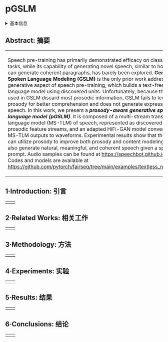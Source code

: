 # pGSLM

<details>
<summary>基本信息</summary>

- 标题: "Text-Free Prosody-Aware Generative Spoken Language Modeling"
- 作者:
  - 01 Eugene Kharitonov,
  - 02 Ann Lee,
  - 03 Adam Polyak,
  - 04 Yossi Adi,
  - 05 Jade Copet,
  - 06 Kushal Lakhotia,
  - 07 Tu-Anh Nguyen,
  - 08 Morgane Riviere,
  - 09 Abdelrahman Mohamed,
  - 10 Emmanuel Dupoux,
  - 11 Wei-Ning Hsu
- 链接:
  - [ArXiv](https://arxiv.org/abs/2109.03264)
  - [Publication](https://doi.org/10.18653/v1/2022.acl-long.593)
  - [Github](https://github.com/pytorch/fairseq/tree/main/examples/textless_nlp/pgslm)
  - [Demo](https://speechbot.github.io/pgslm)
- 文件:
  - [ArXiv](_PDF/2109.03264v2__pGSLM__Text-Free_Prosody-Aware_Generative_Spoken_Language_Modeling.pdf)
  - [Publication](_PDF/2109.03264p0__pGSLM__ACL2022.pdf)

</details>

## Abstract: 摘要

<table><tr><td width="50%">

Speech pre-training has primarily demonstrated efficacy on classification tasks, while its capability of generating novel speech, similar to how GPT-2 can generate coherent paragraphs, has barely been explored.
**Generative Spoken Language Modeling (GSLM)** is the only prior work addressing the generative aspect of speech pre-training, which builds a text-free language model using discovered units.
Unfortunately, because the units used in GSLM discard most prosodic information, GSLM fails to leverage prosody for better comprehension and does not generate expressive speech.
In this work, we present a ***prosody-aware generative spoken language model (pGSLM)***.
It is composed of a multi-stream transformer language model (MS-TLM) of speech, represented as discovered unit and prosodic feature streams, and an adapted HiFi-GAN model converting MS-TLM outputs to waveforms.
Experimental results show that the ***pGSLM*** can utilize prosody to improve both prosody and content modeling, and also generate natural, meaningful, and coherent speech given a spoken prompt.
Audio samples can be found at https://speechbot.github.io/pgslm.
Codes and models are available at https://github.com/pytorch/fairseq/tree/main/examples/textless_nlp/pgslm.

</td><td>

语音预训练已经在分类任务上展示了其有效性, 但在生成新颖的语音方面, 与 GPT-2 能够生成连贯段落的能力相比, 它还很少被探索.
**GSLM** 是唯一一项探索语音预训练生成方面的工作, 它使用发现的单元构建了无文本的语言模型.
然而, 由于 GSLM 使用的单元丢弃了大部分韵律信息, GSLM 未能利用韵律来提高理解和生成富有表现力的语音.

在这项工作中, 我们提出了一种 ***韵律感知的生成式口语语言模型 (Prosody Aware Generative Spoken Language Model, pGSLM)***.
它由一个多流 Transformer 语言模型 (MS-TLM) 组成, 将语音表示为发现的单元和韵律特征流, 并结合一个修改的 HiFi-GAN 模型, 将 MS-TLM 输出转换为波形.

实验结果表明, ***pGSLM*** 能够利用韵律来改进韵律和内容建模, 并根据一个口语提示生成自然、有意义和连贯的语音.
音频样本可在 https://speechbot.github.io/pgslm 找到.
代码和模型可在 https://github.com/pytorch/fairseq/tree/main/examples/textless_nlp/pgslm 找到.

</td></tr></table>

## 1·Introduction: 引言

<table><tr><td width="50%">

</td></tr></table>

## 2·Related Works: 相关工作

<table><tr><td width="50%">

</td></tr></table>

## 3·Methodology: 方法

<table><tr><td width="50%">

</td></tr></table>

## 4·Experiments: 实验

<table><tr><td width="50%">

</td></tr></table>

## 5·Results: 结果

<table><tr><td width="50%">

</td></tr></table>

## 6·Conclusions: 结论

<table><tr><td width="50%">

</td></tr></table>
